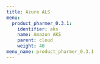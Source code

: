 ```yaml
---
title: Azure ALS
menu:
  product_pharmer_0.3.1:
    identifier: aks
    name: Amazon AKS
    parent: cloud
    weight: 40
menu_name: product_pharmer_0.3.1
---
```


